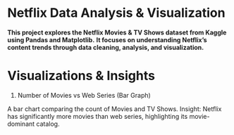 # Netflix Data Analysis & Visualization

**This project explores the Netflix Movies & TV Shows dataset from Kaggle using Pandas and Matplotlib.**
**It focuses on understanding Netflix’s content trends through data cleaning, analysis, and visualization.**

# Visualizations & Insights

1. Number of Movies vs Web Series (Bar Graph)

A bar chart comparing the count of Movies and TV Shows.
Insight: Netflix has significantly more movies than web series, highlighting its movie-dominant catalog.


